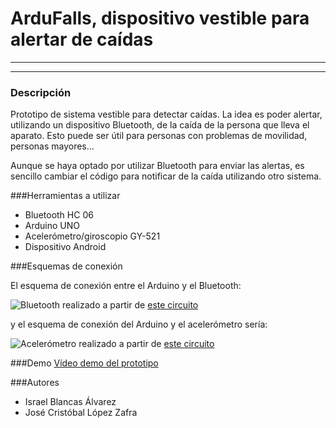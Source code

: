 # ArduFalls, dispositivo vestible para alertar de caídas


***
***

### Descripción
Prototipo de sistema vestible para detectar caídas. La idea es poder alertar, utilizando un dispositivo Bluetooth, de la caída de la persona que lleva el aparato. Esto puede ser útil para personas con problemas de movilidad, personas mayores...

Aunque se haya optado por utilizar Bluetooth para enviar las alertas, es sencillo cambiar el código para notificar de la caída utilizando otro sistema.

###Herramientas a utilizar

+ Bluetooth HC 06
+ Arduino UNO
+ Acelerómetro/giroscopio GY-521
+ Dispositivo Android


###Esquemas de conexión

El esquema de conexión entre el Arduino y el Bluetooth:

![Bluetooth](http://i.imgur.com/ZH21MA7.png)  realizado a partir de [este circuito](http://i.imgur.com/7PXdYiF.jpg)  


y el esquema de conexión del Arduino y el acelerómetro sería:

![Acelerómetro](http://i.imgur.com/VzwZ8SL.png)  realizado a partir de [este circuito](http://i.imgur.com/A0FptY2.jpg)  



###Demo
[Vídeo demo del prototipo](http://youtu.be/6oABzN52EME)


###Autores
+ Israel Blancas Álvarez
+ José Cristóbal López Zafra

